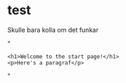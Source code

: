# test


Skulle bara kolla om det funkar

"<!Doctype html>
<html>

<head>
    <title>Start</title>
</head>

<body>

    <h1>Welcome to the start page!</h1>
    <p>Here's a paragraf</p>

</body>

</html>"